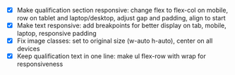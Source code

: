 - [x] Make qualification section responsive: change flex to flex-col on mobile, row on tablet and laptop/desktop, adjust gap and padding, align to start
- [x] Make text responsive: add breakpoints for better display on tab, mobile, laptop, responsive padding
- [x] Fix image classes: set to original size (w-auto h-auto), center on all devices
- [x] Keep qualification text in one line: make ul flex-row with wrap for responsiveness
